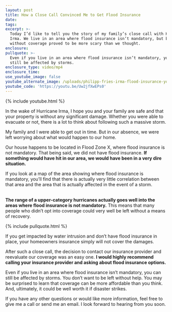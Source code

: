 ```yaml
---
layout: post
title: How a Close Call Convinced Me to Get Flood Insurance
date:
tags:
excerpt: >-
  Today I’d like to tell you the story of my family’s close call with Hurricane
  Irma. We live in an area where flood insurance isn’t mandatory, but being
  without coverage proved to be more scary than we thought.
enclosure:
pullquote: >-
  Even if you live in an area where flood insurance isn’t mandatory, you can
  still be affected by storms.
enclosure_type: video/mp4
enclosure_time:
use_youtube_image: false
youtube_alternate_image: /uploads/philipp-fries-irma-flood-insurance-youtube-1.jpg
youtube_code: 'https://youtu.be/Uw2jfXwEPs0'
---
```



{% include youtube.html %}

In the wake of Hurricane Irma, I hope you and your family are safe and that your property is without any significant damage. Whether you were able to evacuate or not, there is a lot to think about following such a massive storm.

My family and I were able to get out in time. But in our absence, we were left worrying about what would happen to our home.

Our house happens to be located in Flood Zone X, where flood insurance is not mandatory. That being said, we did not have flood insurance. **If something would have hit in our area, we would have been in a very dire situation.**

If you look at a map of the area showing where flood insurance is mandatory, you’ll find that there is actually very little correlation between that area and the area that is actually affected in the event of a storm.

<br>**The range of a upper-category hurricanes actually goes well into the areas where flood insurance is not mandatory.** This means that many people who didn’t opt into coverage could very well be left without a means of recovery.

{% include pullquote.html %}

If you get impacted by water intrusion and don’t have flood insurance in place, your homeowners insurance simply will not cover the damages.

After such a close call, the decision to contact our insurance provider and reevaluate our coverage was an easy one. **I would highly recommend calling your insurance provider and asking about flood insurance options.**

Even if you live in an area where flood insurance isn’t mandatory, you can still be affected by storms. You don’t want to be left without help. You may be surprised to learn that coverage can be more affordable than you think. And, ultimately, it could be well worth it if disaster strikes.

If you have any other questions or would like more information, feel free to give me a call or send me an email. I look forward to hearing from you soon.